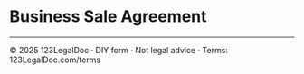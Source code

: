 # Business Sale Agreement

---

© 2025 123LegalDoc · DIY form · Not legal advice · Terms: 123LegalDoc.com/terms
